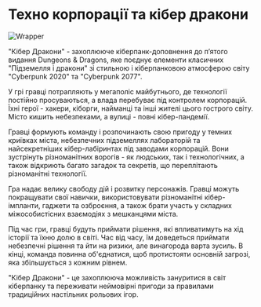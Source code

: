 # Техно корпорації та кібер дракони

<img src="https://static.wikia.nocookie.net/cyberpunk/images/2/2f/Night_City_Database_CP2077.jpg" alt="Wrapper"/>

"Кібер Дракони" - захоплююче кіберпанк-доповнення до п’ятого видання Dungeons & Dragons, яке поєднує елементи класичних "Підземелля і дракони" зі стильною і кіберпанковою атмосферою світу "Cyberpunk 2020" та "Cyberpunk 2077".

У грі гравці потрапляють у мегаполіс майбутнього, де технології постійно просуваються, а влада перебуває під контролем корпорацій. Їхні герої - хакери, кіборги, найманці та інші жителі цього гострого світу. Місто кишить небезпеками, а вулиці - повні кібер-пандемії.

Гравці формують команду і розпочинають свою пригоду у темних криївках міста, небезпечних підземеллях лабораторій та найсекретніших кібер-лабіринтах під заводами корпорацій. Вони зустрінуть різноманітних ворогів - як людських, так і технологічних, а також відкриють багато загадок та секретів, що переплітають різноманітні технології.

Гра надає велику свободу дій і розвитку персонажів. Гравці можуть покращувати свої навички, використовувати різноманітні кібер-імпланти, гаджети та озброєння, а також брати участь у складних міжособистісних взаємодіях з мешканцями міста.

Під час гри, гравці будуть приймати рішення, які впливатимуть на хід історії та їхню долю в світі. Час від часу, їм доведеться приймати небезпечні рішення та йти на ризики, але винагорода варта зусиль. В кінці, команда повинна об'єднатися, щоб протистояти основній загрозі, яка збільшується з кожним рівнем.

"Кібер Дракони" - це захоплююча можливість зануритися в світ кіберпанку та переживати неймовірні пригоди за правилами традиційних настільних рольових ігор.
